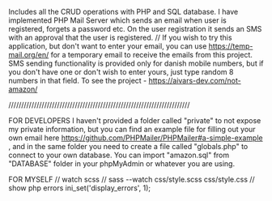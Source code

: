Includes all the CRUD operations with PHP and SQL database. I have implemented PHP Mail Server which sends an email when user is registered, forgets a password etc. On the user registration it sends an SMS with an approval that the user is registered. // If you wish to try this application, but don't want to enter your email, you can use https://temp-mail.org/en/ for a temporary email to receive the emails from this project. SMS sending functionality is provided only for danish mobile numbers, but if you don't have one or don't wish to enter yours, just type random 8 numbers in that field. To see the project - https://aivars-dev.com/not-amazon/

///////////////////////////////////////////////////////////////////////


FOR DEVELOPERS
I haven't provided a folder called "private" to not expose my private information, but you can find an example file for filling out your own email here https://github.com/PHPMailer/PHPMailer#a-simple-example , and in the same folder you need to create a file called "globals.php" to connect to your own database. You can import "amazon.sql" from "DATABASE" folder in your phpMyAdmin or whatever you are using.


FOR MYSELF
// watch scss //
sass --watch css/style.scss css/style.css
// show php errors
ini_set('display_errors', 1);